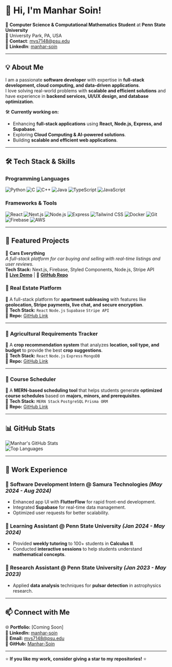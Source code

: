 # 👋 Hi, I'm Manhar Soin!

🚀 **Computer Science & Computational Mathematics Student** at **Penn State University**  
📍 University Park, PA, USA  
📧 **Contact**: [mvs7148@psu.edu](mailto:mvs7148@psu.edu)  
🔗 **LinkedIn**: [manhar-soin](https://www.linkedin.com/in/manhar-soin/)  

---

## 💡 About Me
I am a passionate **software developer** with expertise in **full-stack development, cloud computing, and data-driven applications**.  
I love solving real-world problems with **scalable and efficient solutions** and have experience in **backend services, UI/UX design, and database optimization**.  

🛠️ **Currently working on:**  
- Enhancing **full-stack applications** using **React, Node.js, Express, and Supabase**.  
- Exploring **Cloud Computing & AI-powered solutions**.  
- Building **scalable and efficient web applications**.  

---

## 🛠 Tech Stack & Skills

### **Programming Languages**
![Python](https://img.shields.io/badge/Python-3776AB?style=for-the-badge&logo=python&logoColor=white)
![C](https://img.shields.io/badge/C-00599C?style=for-the-badge&logo=c&logoColor=white)
![C++](https://img.shields.io/badge/C++-00599C?style=for-the-badge&logo=c%2B%2B&logoColor=white)
![Java](https://img.shields.io/badge/Java-007396?style=for-the-badge&logo=java&logoColor=white)
![TypeScript](https://img.shields.io/badge/TypeScript-007ACC?style=for-the-badge&logo=typescript&logoColor=white)
![JavaScript](https://img.shields.io/badge/JavaScript-F7DF1E?style=for-the-badge&logo=javascript&logoColor=black)

### **Frameworks & Tools**
![React](https://img.shields.io/badge/React-20232A?style=for-the-badge&logo=react&logoColor=61DAFB)
![Next.js](https://img.shields.io/badge/Next.js-000000?style=for-the-badge&logo=nextdotjs&logoColor=white)
![Node.js](https://img.shields.io/badge/Node.js-339933?style=for-the-badge&logo=nodedotjs&logoColor=white)
![Express](https://img.shields.io/badge/Express.js-404D59?style=for-the-badge)
![Tailwind CSS](https://img.shields.io/badge/Tailwind_CSS-38B2AC?style=for-the-badge&logo=tailwind-css&logoColor=white)
![Docker](https://img.shields.io/badge/Docker-2496ED?style=for-the-badge&logo=docker&logoColor=white)
![Git](https://img.shields.io/badge/Git-F05032?style=for-the-badge&logo=git&logoColor=white)
![Firebase](https://img.shields.io/badge/Firebase-FFCA28?style=for-the-badge&logo=firebase&logoColor=black)
![AWS](https://img.shields.io/badge/AWS-232F3E?style=for-the-badge&logo=amazon-aws&logoColor=white)

---

## 🌟 Featured Projects

🚗 **Cars Everything**  
*A full-stack platform for car buying and selling with real-time listings and user reviews.*  
**Tech Stack:** Next.js, Firebase, Styled Components, Node.js, Stripe API  
🔗 **[Live Demo](https://everythingcar.vercel.app/)** | 📂 **[GitHub Repo](https://github.com/manharsoin/EverythingCar)**


### 🏡 **Real Estate Platform**
📌 A full-stack platform for **apartment subleasing** with features like **geolocation, Stripe payments, live chat, and secure encryption**.  
🔗 **Tech Stack:** `React` `Node.js` `Supabase` `Stripe API`  
📂 **Repo:** [GitHub Link](https://github.com/mantavya0807/homeharmony-platform)

---

### 🌱 **Agricultural Requirements Tracker**
📌 A **crop recommendation system** that analyzes **location, soil type, and budget** to provide the best **crop suggestions**.  
🔗 **Tech Stack:** `React` `Node.js` `Express` `MongoDB`  
📂 **Repo:** [GitHub Link](https://github.com/mantavya0807/demo)

---

### 📅 **Course Scheduler**
📌 A **MERN-based scheduling tool** that helps students generate **optimized course schedules** based on **majors, minors, and prerequisites**.  
🔗 **Tech Stack:** `MERN Stack` `PostgreSQL` `Prisma ORM`  
📂 **Repo:** [GitHub Link](https://github.com/mantavya0807/CourseCrafter)

---

## 📊 GitHub Stats

![Manhar's GitHub Stats](https://github-readme-stats.vercel.app/api?username=Manhar-Soin&show_icons=true&theme=radical)  
![Top Languages](https://github-readme-stats.vercel.app/api/top-langs/?username=Manhar-Soin&layout=compact&theme=radical)

---

## 🚀 Work Experience

### 📌 **Software Development Intern** @ **Samura Technologies** *(May 2024 - Aug 2024)*
- Enhanced app UI with **FlutterFlow** for rapid front-end development.
- Integrated **Supabase** for real-time data management.
- Optimized user requests for better scalability.

### 📌 **Learning Assistant** @ **Penn State University** *(Jan 2024 - May 2024)*
- Provided **weekly tutoring** to 100+ students in **Calculus II**.
- Conducted **interactive sessions** to help students understand **mathematical concepts**.

### 📌 **Research Assistant** @ **Penn State University** *(Jan 2023 - May 2023)*
- Applied **data analysis** techniques for **pulsar detection** in astrophysics research.

---

## 📫 Connect with Me
🌐 **Portfolio:** [Coming Soon]  
💼 **LinkedIn:** [manhar-soin](https://www.linkedin.com/in/manhar-soin/)  
📧 **Email:** [mvs7148@psu.edu](mailto:mvs7148@psu.edu)  
🔗 **GitHub:** [Manhar-Soin](https://github.com/Manhar-Soin)  

---

⭐ **If you like my work, consider giving a star to my repositories!** ⭐  
